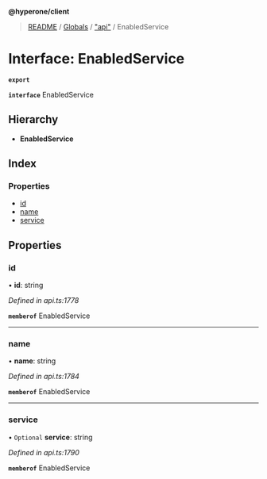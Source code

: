 **@hyperone/client**

> [README](../README.md) / [Globals](../globals.md) / ["api"](../modules/_api_.md) / EnabledService

# Interface: EnabledService

**`export`** 

**`interface`** EnabledService

## Hierarchy

* **EnabledService**

## Index

### Properties

* [id](_api_.enabledservice.md#id)
* [name](_api_.enabledservice.md#name)
* [service](_api_.enabledservice.md#service)

## Properties

### id

•  **id**: string

*Defined in api.ts:1778*

**`memberof`** EnabledService

___

### name

•  **name**: string

*Defined in api.ts:1784*

**`memberof`** EnabledService

___

### service

• `Optional` **service**: string

*Defined in api.ts:1790*

**`memberof`** EnabledService
